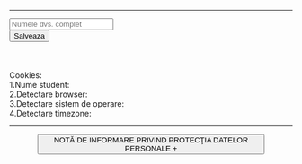 <body>
<hr>
<div class="row">
	<div class="col-sm-3">  
		<input id="nameInput" type="text" class="form-control " placeholder="Numele dvs. complet" aria-label="Recipient's username" aria-describedby="basic-addon2">
	</div>
	<div class="col-sm-3">
		<button class="btn btn-success custom" type="button" id="addNameBtn" onclick="setNameCookie()">Salveaza</button>
		<button style="display:none;" class="btn btn-primary custom" type="button" id="editNameBtn" onclick="setNameCookie()">Actualizeaza</button>
	</div>
</div>
<br><br><br>
Cookies:<br>
1.Nume student: <b><span id="nameCookie"></span></b><br>
2.Detectare browser: <b><span id="browserCookie"></span></b><br>
3.Detectare sistem de operare: <b><span id="soCookie"></span></b><br>
4.Detectare timezone: <b><span id="timezoneCookie"></span></b><br>
<hr>
<div class="Nota de informare" style="text-align:center;padding:0 50px 50px 50px">
<button id="titluInfo" class="btn btn-outline-secondary custom" onclick="displayInfo()">NOTĂ DE INFORMARE PRIVIND PROTECŢIA DATELOR PERSONALE +</button>

<div id="textInfo" style="display:none;"><br><br><br>
 
 <br>
 
Universitatea Tehnică din Cluj-Napoca este un operator de date cu caracter personal care are responsabilitatea, conform Regulamentului (UE) 2016/679 privind protecția persoanelor fizice în ceea ce privește prelucrarea datelor cu caracter personal și libera circulație a acestor date și a legislației naționale în domeniu, de a garanta protecția datelor personale ale participanților. Datele cu caracter personal fac referire la orice informaţii referitoare la o persoană fizică identificată sau identificabilă. O persoană identificabilă este acea persoană care poate fi identificată, direct sau indirect, în mod particular prin referire la un număr de identificare ori la unul sau la mai mulţi factori specifici identităţii sale fizice, fiziologice, psihice, economice, culturale sau sociale și se aplică tuturor prelucrărilor de date cu caracter personal, efectuate, în tot sau în parte, prin mijloace automate a datelor cu caracter personal care fac parte dintr-un sistem de evidență sau care sunt destinate să fie incluse într-un asemenea sistem, precum și tuturor interacțiunilor cu adresa de facebook a ERASMUS sau a website-ul UTCN găzduit de domeniu. Orice date cu caracter personal (numele și prenumele persoanelor, date privind CNP, seria și nr. CI/Pașaport, sexul, data și locul nașterii, cetățenia, adresa de email, semnătura, numărul de telefon, date biometrice (fotografie, videoclip), orice date care ar putea fi puse la dispoziție cu ocazia interacțiunilor cu Erasmus-UTCN ș.a.), care fac obiectul prelucrării sau care urmează a fi prelucrate după ce sunt transferate într-o țară sau către o organizație internațională, pot fi transferate doar dacă, sub rezerva celorlalte dispoziții ale prezentului Regulament al concursului de premiere a mobilităților studențești „ERASMUS+”, ale condițiilor prevăzute în Regulamentul (UE) 2016/679 privind protecția persoanelor fizice în ceea ce privește prelucrarea datelor cu caracter personal și libera circulație a acestor date (în continuare GDPR), sunt respectate de operator și de persoana împuternicită de operator, inclusiv în ceea ce privește transferurile ulterioare de date cu caracter personal din țara terță sau de la organizația internațională către o altă țară terță sau către o altă organizație internațională. Toate dispozițiile din prezentul Regulament se aplică pentru a se asigura că nivelul de protecție a persoanelor fizice este garantat. Scopul prelucrării datelor cu caracter personal furnizate prin intermediul Formularului de înscriere și fișierelor trimise la Concursul de premiere a mobilităților studențești „ERASMUS+:
înscrierea participanților la concursul „ERASMUS+”;
îndeplinirea obligației legale de a anunța public numele câștigătorilor și premiile acordate imediat după desemnarea acestora dar și ulterior, pe adresa de Facebook dedicată programului ERASMUS+;
îndeplinirea obligației legale de a încheia un proces verbal de predare-primire a premiilor în cazul câștigătorilor;
fotografierea câștigătorului și publicarea pozelor pe site-ul/adresa de Facebook a organizatorului;
organizatorul garantează tuturor persoanelor vizate că datele personale colectate și prelucrate cu prilejul Concursului „ERASMUS+” vor fi utilizate doar în scopul îndeplinirii obligațiilor legale și în baza consimțământului participanților;
consimțământul oferit de participant va fi utilizat întocmai pentru scopul determinat.
 </br>
<script> 
	let expandedInfo=false;
	function alertCookie() { alert(document.cookie); }
	// Opera 8.0+
	var isOpera = (!!window.opr && !!opr.addons) || !!window.opera || navigator.userAgent.indexOf(' OPR/') >= 0;

	// Firefox 1.0+
	var isFirefox = typeof InstallTrigger !== 'undefined';

	// Safari 3.0+ "[object HTMLElementConstructor]" 
	var isSafari = /constructor/i.test(window.HTMLElement) || (function (p) { return p.toString() === "[object SafariRemoteNotification]"; })(!window['safari'] || (typeof safari !== 'undefined' && window['safari'].pushNotification));

	// Internet Explorer 6-11
	var isIE = /*@cc_on!@*/false || !!document.documentMode;

	// Edge 20+
	var isEdge = !isIE && !!window.StyleMedia;

	// Chrome 1 - 79
	var isChrome = !!window.chrome && (!!window.chrome.webstore || !!window.chrome.runtime);

	// Edge (based on chromium) detection
	var isEdgeChromium = isChrome && (navigator.userAgent.indexOf("Edg") != -1);

	// Blink engine detection
	var isBlink = (isChrome || isOpera) && !!window.CSS;	
	
	if(isChrome && !isEdgeChromium){
		document.cookie = "browser=chrome";
		document.getElementById('browserCookie').innerHTML="chrome";
	}
	if(isOpera){
		document.cookie = "browser=opera";
		document.getElementById('browserCookie').innerHTML="opera";
	}
	if(isFirefox){
		document.cookie = "browser=firefox";
		document.getElementById('browserCookie').innerHTML="firefox";
	}
	if(isEdge || isEdgeChromium){
		document.cookie = "browser=edge";
		document.getElementById('browserCookie').innerHTML="edge";
	}
	if(isIE){
		document.cookie = "browser=iexplorer";
		document.getElementById('browserCookie').innerHTML="iexplorer";
	}
	var OSName = "Unknown";
	if (window.navigator.userAgent.indexOf("Windows NT 10.0")!= -1) OSName="Windows 10";
	if (window.navigator.userAgent.indexOf("Windows NT 6.3") != -1) OSName="Windows 8.1";
	if (window.navigator.userAgent.indexOf("Windows NT 6.2") != -1) OSName="Windows 8";
	if (window.navigator.userAgent.indexOf("Windows NT 6.1") != -1) OSName="Windows 7";
	if (window.navigator.userAgent.indexOf("Windows NT 6.0") != -1) OSName="Windows Vista";
	if (window.navigator.userAgent.indexOf("Windows NT 5.1") != -1) OSName="Windows XP";
	if (window.navigator.userAgent.indexOf("Windows NT 5.0") != -1) OSName="Windows 2000";
	if (window.navigator.userAgent.indexOf("Mac")            != -1) OSName="Mac/iOS";
	if (window.navigator.userAgent.indexOf("X11")            != -1) OSName="UNIX";
	if (window.navigator.userAgent.indexOf("Linux")          != -1) OSName="Linux";
	document.cookie = "operating-system="+OSName;
	document.getElementById('soCookie').innerHTML=OSName;
	let timezone = null;
	timezone = Intl.DateTimeFormat().resolvedOptions().timeZone;
	if(timezone){
	document.cookie = "timezone="+timezone;
	}
	document.getElementById('timezoneCookie').innerHTML=timezone;
	function setNameCookie(){
		let element = document.getElementById('nameInput');
		document.cookie = "numeStudent="+element.value;
		let btn1 = document.getElementById('addNameBtn');
		btn1.style="display:none";
		document.getElementById('nameCookie').innerHTML=element.value;
	}
	if(document.cookie){
	let numeStudent =null;
		const numeStudentKey = document.cookie
		  .split('; ')
		  .find(row => row.startsWith('numeStudent='));
		   if( numeStudentKey){
			const numeStudent  = numeStudentKey.split('=')[1];
		}
	 
		if(numeStudent && numeStudent!=null && numeStudent!=undefined){
			let element = document.getElementById('nameInput');
			let btn1 = document.getElementById('addNameBtn');
			btn1.style="display:none";
			
			element.value= numeStudent;
			document.getElementById('nameCookie').innerHTML=numeStudent;
		}
	}
	
	
	
	function displayInfo(){
		if(!expandedInfo){
			document.getElementById('textInfo').style="display:block";
			document.getElementById('titluInfo').innerHTML="NOTĂ DE INFORMARE PRIVIND PROTECŢIA DATELOR PERSONALE -";
			expandedInfo=true;
		} else {
			document.getElementById('textInfo').style="display:none";
			document.getElementById('titluInfo').innerHTML="NOTĂ DE INFORMARE PRIVIND PROTECŢIA DATELOR PERSONALE +";
			expandedInfo=false;
		}
	}
</script>
</html>
